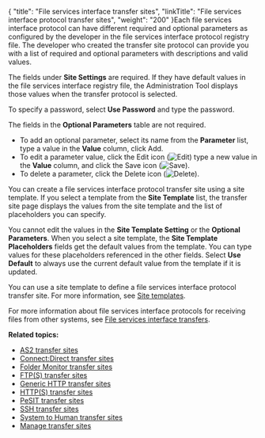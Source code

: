 {
    "title": "File services interface transfer sites",
    "linkTitle": "File services interface protocol transfer sites",
    "weight": "200"
}Each file services interface protocol can have different required and optional parameters as configured by the developer in the file services interface protocol registry file. The developer who created the transfer site protocol can provide you with a list of required and optional parameters with descriptions and valid values.

The fields under **Site Settings** are required. If they have default values in the file services interface registry file, the Administration Tool displays those values when the transfer protocol is selected.

To specify a password, select **Use Password** and type the password.

The fields in the **Optional Parameters** table are not required.

-   To add an optional parameter, select its name from the **Parameter** list, type a value in the **Value** column, click Add.
-   To edit a parameter value, click the Edit icon (![Edit](/Images/SecureTransport/EditIcon_12x13.png)) type a new value in the **Value** column, and click the Save icon (![Save](/Images/SecureTransport/SaveIcon_13x13.png)).
-   To delete a parameter, click the Delete icon (![Delete](/Images/SecureTransport/TransferSiteParameter_DeleteButton_14x13.png)).

You can create a file services interface protocol transfer site using a site template. If you select a template from the **Site Template** list, the transfer site page displays the values from the site template and the list of placeholders you can specify.

You cannot edit the values in the **Site Template Setting** or the **Optional Parameters**. When you select a site template, the **Site Template Placeholders** fields get the default values from the template. You can type values for these placeholders referenced in the other fields. Select **Use Default** to always use the current default value from the template if it is updated.

You can use a site template to define a file services interface protocol transfer site. For more information, see [Site templates](../../../c_st_advancedaccountadministration/c_st_sitetemplates#Advanced_Accounts_2036285406_1131467).

For more information about file services interface protocols for receiving files from other systems, see [File services interface transfers](../../../c_st_fileservicesinterfacetransfers#FileServicesInterfaceTransfers_2548184958_1041296).

**Related topics:**

-   [AS2 transfer sites](../r_st_as2transfersites)
-   [Connect:Direct transfer sites](../r_st_connectdirecttransfersites)
-   [Folder Monitor transfer sites](../r_st_foldermonitortransfersites)
-   [FTP(S) transfer sites](../transfersites-ftp)
-   [Generic HTTP transfer sites](../transfersites-generichttp)
-   [HTTP(S) transfer sites](../transfersites-http)
-   [PeSIT transfer sites](../transfersites-pesit)
-   [SSH transfer sites](../transfersites-ssh)
-   [System to Human transfer sites](../transfersites-s2h)
-   [Manage transfer sites](../t_st_transfersites)
